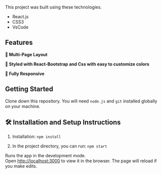 
This project was built using these technologies.

- React.js
- CSS3
- VsCode

## Features

**📖 Multi-Page Layout**

**🎨 Styled with React-Bootstrap and Css with easy to customize colors**

**📱 Fully Responsive**

## Getting Started

Clone down this repository. You will need `node.js` and `git` installed globally on your machine.

## 🛠 Installation and Setup Instructions

1. Installation: `npm install`

2. In the project directory, you can run: `npm start`

Runs the app in the development mode.\
Open [http://localhost:3000](http://localhost:3000) to view it in the browser.
The page will reload if you make edits.

